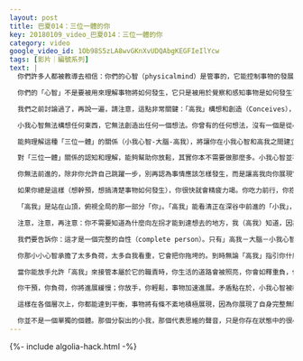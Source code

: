 ```yaml
---
layout: post
title: 巴夏014：三位一體的你
key: 20180109_video_巴夏014：三位一體的你
category: video
google_video_id: 1Ob98S5zLA8wvGKnXvUDQAbgKEGFIeIlYcw
tags: [影片｜編號系列]
text: |
  你們許多人都被教導去相信：你們的心智（physicalmind）是管事的，它能控制事物的發展，它知道事物為何發生。然而在相關的資料和我們之前的討論中，我們已經說過：那不是你們的心智能力所及的。

  你們的「心智」不是要被用來理解事物將如何發生，它只是被用於覺察和感知事物是如何發生了的。心智無法推知將要發生的事物，它只能感知已顯化的事物。而「高我」（higher-self），作為你們存在狀態的一部分，意識層級已經超越了物理現實，它處於能夠知曉事物將如何發生的級別。所以我說過，包括那本《秘密-吸引力法則》也說過：你不必憂慮什麼，不用整天思考著心願將如何實現。你不可能知道，這些不是你的「小我心智」力所能及的。你的心智只能在一切真的發生時感知到，而非預見如何發生。事物如何發生屬於你「高我」的職能所在，不是你的小我心智。

  我們之前討論過了，再說一遍，請注意，這點非常關鍵：「高我」構想和創造（Conceives），大腦負責接收訊息（Receives），小我心智只能去感知（Perceives）這個訊息的結果！

  小我心智無法構想任何東西，它無法創造出任何一個想法。你曾有的任何想法，沒有一個是從小我心智產生的，一個也不是！小我心智只能感知大腦從「高我」創造中接收來的結果。（譯者註：「觀想的秘密」中提到，大腦接收到的畫面只是象徵性符號，小我心智無法全部解讀其含義，所以彰顯時不要執著於現實一定要和觀想畫面完全一致。）

  能夠理解這種「三位一體」的關係（小我心智-大腦-高我），將讓你在小我心智和高我之間建立起流暢明朗的交流。這降有助於你的小我意識放手，允許高我去接掌管原本屬於高我的那部分職責。此時，小我心智只去承擔它自己應該承擔的職責，只簡單地關注你的當下現實，你便得以去感知那個你經驗到的結果，而那結果來自代表你真實自性、真實喜悅的高我的構想。

  對「三位一體」關係的認知和理解，能夠幫助你放鬆，其實你本不需要做那麼多。小我心智並不是用來搞清楚事情將如何發生的，那不是小我心智該干的。我們之前討論過，小我心智一旦認為它能夠掌控，就會陷入一個不斷重複的思維怪圈，不斷琢磨這事該如何發生，以為它感知到的就是後面該發生的，其實完全不是這麼回事。否則這種不斷試圖掌控的思維模式會使你陷入一個封閉循環的迷宮，把你卡在一個挑剔的彰顯水平。

  你無法前進的，除非你允許自己跳躍一步，別再認為事情應該怎樣發生，而是讓高我向你展現它將如何發生，讓你的小我只是去接收，只是去感知發生的結果吧。你不需要去負擔那麼多，背負那麼多包袱，它們太沉重了，那不是你的職責所在。

  如果你總是這樣（想幹預，想搞清楚事物如何發生），你很快就會精疲力竭。你吃力前行，你抱怨生活沉重無比，這也不管用，那也沒樂趣。怎麼會這樣？ 因為你管得太多了！你沒有遵循「小我心智」的職能去運作，你連「高我」該管的事也攬起來了。

  「高我」是站在山頂，俯視全局的那一部分「你」。「高我」能看清正在深谷中前進的「小我」，然後說：「出路在左邊，我告訴你左拐，我知道你認為應該右拐，因為你以為是你在掌控，但是我告訴你：左拐！」

  注意，注意，再注意：你不需要知道為什麼向左拐才能到達想去的地方，我（高我）知道，因為我站在山頂。你不需要知道如何到達，你只需信任我給你的指引，以及我告訴你的真相。我幹嗎要把你引入歧途呢？我就是你呀！」（註：高我代表覺悟後的小我，本質是一體的。）當你真正理解了「高我」是你的一部分，可能你就會懂得傾聽，而不是任憑「小我心智」猜疑（thinking）。因為「小我」被教導去自己掌控，而不是放手交由旁人。小我會說：「高我」騙我搶我，不能聽這個人的，那個人也不能聽，我的現狀他/她又能知道什麼？其實，「高我」知道的可多呢！因為你是「高我」，「高我」也是你。

  我們要告訴你：這才是一個完整的自性（complete person）。只有」高我－大腦－小我心智」三位一體，你才具備完整的自性。而當你分裂自己，沒有三位一體地完整運作時，責任被調配失衡，全部負載到一個部分，即你自性中「小我心智」那一部分。你開始局部取代整體，自我取代自性，讓「小我心智」承擔了它本不該負責的工作。

  你那小小心智承擔了太多負荷，太多自我看重，它會把你拖垮的。到時無論「高我」指引你什麼，你都已經筋疲力盡，動不了了。你會說「就是做不了，不好意思。」

  當你能放手允許「高我」來接管本屬於它的職責時，你生活的道路會被照亮，你會如釋重負，你會覺悟，你會更輕鬆自在，感受到你不曾想像的能量。在這種狀態下，你才能在「高我」的指引下輕鬆前進，因為你不再作繭自縛，不再身負重擔，你將能輕鬆自在的隨順而行。也就是說：只要你放下小我心智的干擾，一切都會加速實現。

  你干預，你負荷，你將進展緩慢；你放手，你輕鬆，事物加速進展。矛盾點在於，小我心智被教導去掌控和搞清楚狀況，而這反而阻礙了事物發展，哪怕小我打著「我想要願望成就」的旗號，也只會讓事情適得其反。小我負載太多不屬於它的工作了。所以放下小我吧，讓你自己三位一體地運作。把「如何實現」交給「高我」，信任「高我」，讓「小我心智」再不要擔心憂慮你如何能實現理想。

  這樣在各個層次上，你都能達到平衡，事物將有條不紊地積極展現，因為你展現了自身完整無缺的統一自性。這就是我們常聽到的「放下」，「臣服」，只是簡單地接受你本然的樣子，而不是去成為你被教導該成為的樣子。這就是在你們這個星球上，這個時代裡所謂的意識轉化。

  你並不是一個單獨的個體。那個分裂出的小我，那個代表思維的聲音，只是你存在狀態中的很小一部分。你還有其它（更高意識）部分，你可以充分使用，讓（更高意識）為你擔當一些。可惜你們總是拒絕相信，因為你們的大腦思維，你們的小我心智，被硬性教導了太多關於「我該做什麼」「我該管什麼」，被植入了太多固定程序。
---
```


{%- include algolia-hack.html -%}
